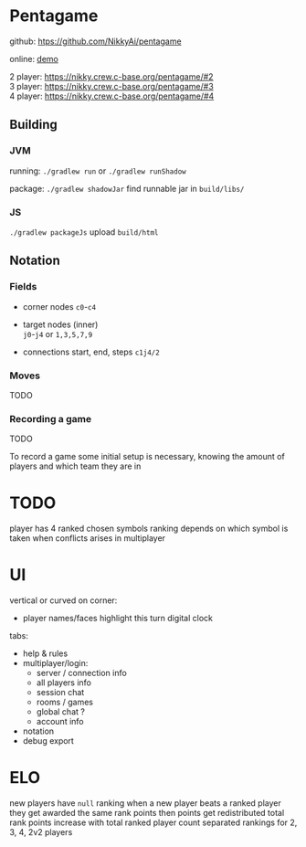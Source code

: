 # Pentagame

github: [htps://github.com/NikkyAi/pentagame](htps://github.com/NikkyAi/pentagame)

online: [demo](https://nikky.crew.c-base.org/pentagame)

2 player: https://nikky.crew.c-base.org/pentagame/#2  
3 player: https://nikky.crew.c-base.org/pentagame/#3  
4 player: https://nikky.crew.c-base.org/pentagame/#4  

## Building

### JVM

running: `./gradlew run` or `./gradlew runShadow`


package: `./gradlew shadowJar`
find runnable jar in `build/libs/`

### JS

`./gradlew packageJs`
upload `build/html`

## Notation

### Fields

- corner nodes
`c0`-`c4`

- target nodes (inner)  
`j0`-`j4` or `1,3,5,7,9`

- connections
start, end, steps
`c1j4/2`

### Moves

TODO

### Recording a game

TODO

To record a game some initial setup is necessary, 
knowing the amount of players and which team they are in


# TODO

player has 4 ranked chosen symbols
ranking depends on which symbol is taken 
when conflicts arises in multiplayer

# UI

vertical or curved on corner:
- player names/faces
    highlight this turn
    digital clock

tabs:
  - help & rules
  - multiplayer/login:
    - server / connection info
    - all players info
    - session chat
    - rooms / games
    - global chat ?
    - account info
  - notation
  - debug export


# ELO

new players have `null` ranking
when a new player beats a ranked player
  they get awarded the same rank points
  then points get redistributed
total rank points increase with total ranked player count
separated rankings for 2, 3, 4, 2v2 players